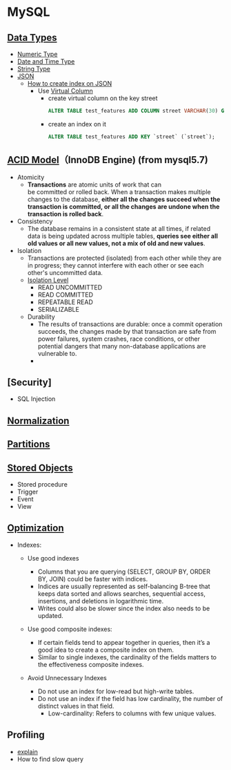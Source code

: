 # MySQL  

## [Data Types](https://dev.mysql.com/doc/refman/8.0/en/data-type-overview.html)
  * [Numeric Type](https://dev.mysql.com/doc/refman/8.0/en/numeric-type-overview.html)
  * [Date and Time Type](https://dev.mysql.com/doc/refman/8.0/en/date-and-time-type-overview.html)
  * [String Type](https://dev.mysql.com/doc/refman/8.0/en/string-type-overview.html)
  * [JSON](https://dev.mysql.com/doc/refman/8.0/en/json.html)
    * [How to create index on JSON](https://blog.gslin.org/archives/2016/03/09/6406/mysql-5-7-%E7%9A%84-json%E3%80%81virtual-column-%E4%BB%A5%E5%8F%8A-index/)
      * Use [Virtual Column](https://dev.mysql.com/doc/refman/8.0/en/create-table-generated-columns.html)
        * create virtual column on the key street
            ```sql
            ALTER TABLE test_features ADD COLUMN street VARCHAR(30) GENERATED ALWAYS AS (json_unquote(json_extract(`feature`,'$.properties.STREET'))) VIRTUAL;
            ```
        * create an index on it
            ```sql
            ALTER TABLE test_features ADD KEY `street` (`street`);
            ```
            
## [ACID Model](https://dev.mysql.com/doc/refman/8.0/en/mysql-acid.html)（InnoDB Engine) (from mysql5.7)
  * Atomicity
    * **Transactions** are atomic units of work that can be committed or rolled back. When a transaction makes multiple changes to the database, **either all the changes succeed when the transaction is committed, or all the changes are undone when the transaction is rolled back**.
  * Consistency
    * The database remains in a consistent state at all times, if related data is being updated across multiple tables, **queries see either all old values or all new values, not a mix of old and new values**. 
  * Isolation
    * Transactions are protected (isolated) from each other while they are in progress; they cannot interfere with each other or see each other's uncommitted data. 
    * [Isolation Level](https://dev.mysql.com/doc/refman/8.0/en/innodb-transaction-isolation-levels.html)
      - READ UNCOMMITTED
      - READ COMMITTED
      - REPEATABLE READ
      - SERIALIZABLE
    * Durability
      * The results of transactions are durable: once a commit operation succeeds, the changes made by that transaction are safe from power failures, system crashes, race conditions, or other potential dangers that many non-database applications are vulnerable to. 
      * 
## [Security]
  * SQL Injection
 
## [Normalization](https://www.mysql.tw/2013/03/normalization.html)
## [Partitions](https://dev.mysql.com/doc/refman/8.0/en/partitioning.html)
## [Stored Objects](https://dev.mysql.com/doc/refman/8.0/en/stored-objects.html)
  * Stored procedure
  * Trigger
  * Event
  * View
## [Optimization](https://dev.mysql.com/doc/refman/8.0/en/optimization.html)
  * Indexes:
    * Use good indexes
      * Columns that you are querying (SELECT, GROUP BY, ORDER BY, JOIN) could be faster with indices.
      * Indices are usually represented as self-balancing B-tree that keeps data sorted and allows searches, sequential access, insertions, and deletions in logarithmic time.
      * Writes could also be slower since the index also needs to be updated.
    * Use good composite indexes:
      * If certain fields tend to appear together in queries, then it’s a good idea to create a composite index on them. 
      * Similar to single indexes, the cardinality of the fields matters to the effectiveness composite indexes.
       
    * Avoid Unnecessary Indexes 
      * Do not use an index for low-read but high-write tables. 
      * Do not use an index if the field has low cardinality, the number of distinct values in that field.
        * Low-cardinality: Refers to columns with few unique values. 

## Profiling
  * [explain](https://medium.com/@sj82516/mysql-explain%E5%88%86%E6%9E%90%E8%88%87index%E8%A8%AD%E5%AE%9A%E6%9F%A5%E8%A9%A2%E5%84%AA%E5%8C%96-3e0708206ebf)
  * How to find slow query